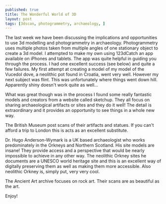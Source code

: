 ```yaml
---
published: true
title: The Wonderful World of 3D
layout: post
tags: [3dscan, photogrammetry, archaeology, ]
---
```

The last week we have been discussing the implications and opportunities to use 3d modelling and photogrammetry in archaeology. Photogrammetry uses multiple photos taken from multiple angles of one stationary object to create a 3d model. I attempted to make my own using 123dCatch an app available on iPhones and tablets. The app was quite helpful in guiding you through the process. I had one excellent success (see below) and quite a few failures. My first attempt at creating a model of my model of the Vucedol dove, a neolithic pot found in Croatia, went very well. However my next subject was flint. This was unfortunately where things went down hill. Apparently shiny doesn't work quite as well...

What was great though was in the process I found some really fantastic models and creators from a website called sketchup. They all focus on sharing archaeological artifacts or sites and they do it well! The detail is extraordinary and it provides an opportunity to see things in a whole new way. 

The British Museum post scans of their artifacts and statues. If you can't afford a trip to London this is acts as an excellent substitute.

Dr. Hugo Anderson-Wymark is a UK based archaeologist who works predominately in the Orkneys and Northern Scotland. His site models are insane! They provide access and a perspective that would be nearly impossible to achieve in any other way. The neolithic Orkney sites he documents are a UNESCO world heritage site and this is an excellent way of digitally preserving them as well as making them more accessible. Also neolithic Orkney is, simply put, very very cool.

The Ancient Art archive focuses on rock art. Their scans are as beautiful as the art. 

Enjoy! 


